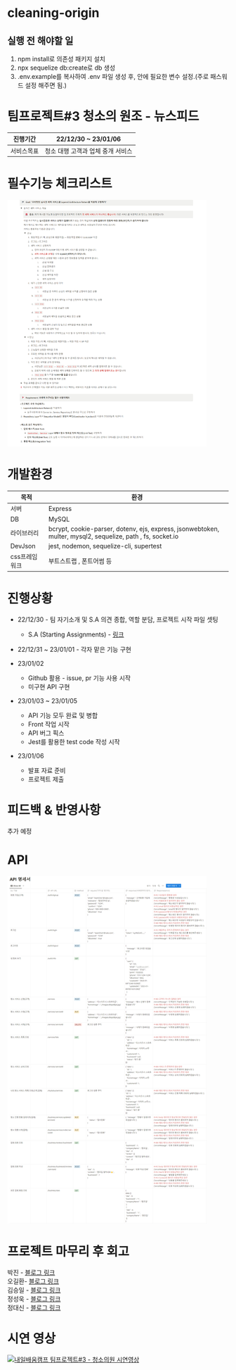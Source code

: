 # cleaning-origin
## 실행 전 해야할 일
1. npm install로 의존성 패키지 설치
1. npx sequelize db:create로 db 생성
1. .env.example를 복사하여 .env 파일 생성 후, 안에 필요한 변수 설정.(주로 패스워드 설정 해주면 됨.)

팀프로젝트#3 청소의 원조 - 뉴스피드
=======
|진행기간|22/12/30 ~ 23/01/06|
|-|-|
|서비스목표|청소 대행 고객과 업체 중개 서비스|

# 필수기능 체크리스트
<img src="./mkdImage/필수요소.png" width="90%" title="필수요소.png"></img>

# 개발환경
|목적|환경|
|-|-|
|서버|Express|
|DB|MySQL|
|라이브러리|bcrypt, cookie-parser, dotenv, ejs, express, jsonwebtoken, multer, mysql2, sequelize, path , fs, socket.io|
|DevJson|jest, nodemon, sequelize-cli, supertest|
|css프레임워크|부트스트랩 , 폰트어썸 등|

# 진행상황
* 22/12/30 - 팀 자기소개 및 S.A 의견 종합, 역할 분담, 프로젝트 시작 파일 셋팅
  * S.A (Starting Assignments) - [링크](https://www.notion.so/SA-6df22dfc02a3413cb15c14df0cd8e69c)   

* 22/12/31 ~ 23/01/01 - 각자 맡은 기능 구현

* 23/01/02
  * Github 활용 - issue, pr 기능 사용 시작
  * 미구현 API 구현
  
* 23/01/03 ~ 23/01/05
  * API 기능 모두 완료 및 병합
  * Front 작업 시작
  * API 버그 픽스
  * Jest를 활용한 test code 작성 시작

* 23/01/06
  * 발표 자료 준비
  * 프로젝트 제출
  
# 피드백 & 반영사항
추가 예정

# API
<img src="./mkdImage/API.png" width="90%" title="필수요소.png"></img>

# 프로젝트 마무리 후 회고
박진 - [블로그 링크](https://5kiran.tistory.com/38)  
오길환- [블로그 링크](https://5kiran.tistory.com/78)   
김승일 - [블로그 링크](https://5kiran.tistory.com/38)  
정성욱 - [블로그 링크](https://velog.io/@squirrelswj)  
정대신 - [블로그 링크](https://5kiran.tistory.com/38)

# 시연 영상
[![내일배움캠프 팀프로젝트#3 - 청소의원 시연영상](https://i.ytimg.com/an_webp/oCauESmLxgc/mqdefault_6s.webp?du=3000&sqp=CPve3p0G&rs=AOn4CLDai7B6-sfkrNViqfeaMHjKF3TeTA
)](https://www.youtube.com/watch?v=oCauESmLxgc) 
